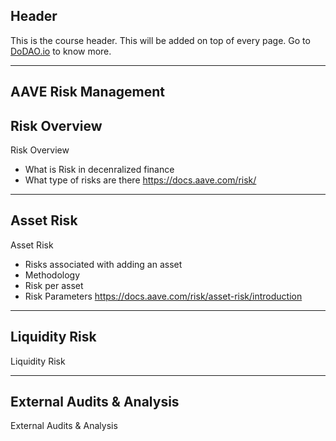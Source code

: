 ## Header
This is the course header. This will be added on top of every page. Go to [DoDAO.io](https://www.dodao.io) to know more.

---

## AAVE Risk Management


## Risk Overview

Risk Overview
* What is Risk in decenralized finance
* What type of risks are there
https://docs.aave.com/risk/


    


---
## Asset Risk

Asset Risk
* Risks associated with adding an asset
* Methodology
* Risk per asset
* Risk Parameters
https://docs.aave.com/risk/asset-risk/introduction


    


---
## Liquidity Risk

Liquidity Risk


    


---
## External Audits & Analysis

External Audits & Analysis


    

 
